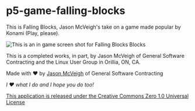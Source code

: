 # p5-game-falling-blocks
This is Falling Blocks, Jason McVeigh's take on a game made popular by Konami (Play, please).

![This is an in game screen shot for Falling Blocks Blocks](https://raw.githubusercontent.com/jmcveigh/p5-game-falling-blocks/master/assets/fb-igss-01.jpg)

This is a completed works, in part, by Jason McVeigh of General Software Contracting and the Linux User Group in Orillia, ON, CA.

Made with ♥ by [Jason McVeigh](mailto:jmcveigh@outlook.com) of General Software Contracting

_I ♥ what I do and I hope you do too!_

[This application is released under the Creative Commons Zero 1.0 Universal License](https://creativecommons.org/publicdomain/zero/1.0/)
